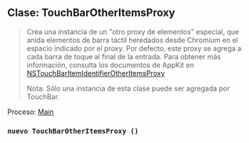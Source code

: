 ## Clase: TouchBarOtherItemsProxy

> Crea una instancia de un "otro proxy de elementos" especial, que anida elementos de barra táctil heredados desde Chromium en el espacio indicado por el proxy. Por defecto, este proxy se agrega a cada barra de toque al final de la entrada. Para obtener más información, consulta los documentos de AppKit en [NSTouchBarItemIdentifierOtherItemsProxy](https://developer.apple.com/documentation/appkit/nstouchbaritemidentifierotheritemsproxy)
> 
> Nota: Sólo una instancia de esta clase puede ser agregada por TouchBar.

Proceso: [Main](../glossary.md#main-process)

### `nuevo TouchBarOtherItemsProxy ()`
